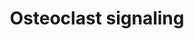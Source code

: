 ---
annotations:
- id: PW:0000650
  parent: signaling pathway
  type: Pathway Ontology
  value: signaling pathway pertinent to development
authors:
- Ehsiao
- Khanspers
- AlexanderPico
- MaintBot
- Ddigles
- Egonw
- NhungP
- Eweitz
description: ''
last-edited: 2021-05-23
organisms:
- Mus musculus
redirect_from:
- /index.php/Pathway:WP454
- /instance/WP454
- /instance/WP454_r117932
revision: r117932
schema-jsonld:
- '@context': https://schema.org/
  '@id': https://wikipathways.github.io/pathways/WP454.html
  '@type': Dataset
  creator:
    '@type': Organization
    name: WikiPathways
  description: ''
  keywords:
  - Ca2+
  - Cathepsin K
  - H+
  - H+ ATPase
  - IFN-b
  - Na+
  - Na+/H+ transporter
  - OGR1
  - OPG
  - Osteopontin
  - PDGFB
  - RANK
  - RANK ligand
  - TRAP
  - TRPV
  - Type 1 interferon receptor
  - b3 integrin
  license: CC0
  name: Osteoclast signaling
seo: CreativeWork
title: Osteoclast signaling
wpid: WP454
---